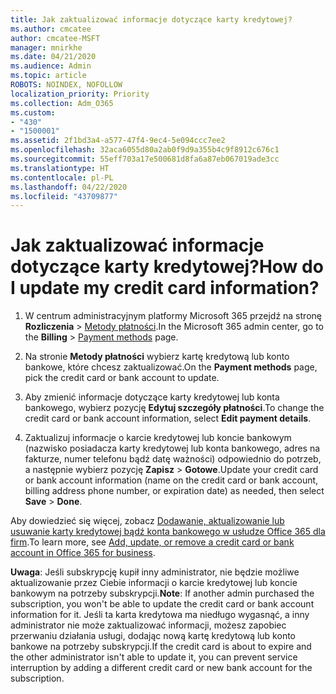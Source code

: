 ```yaml
---
title: Jak zaktualizować informacje dotyczące karty kredytowej?
ms.author: cmcatee
author: cmcatee-MSFT
manager: mnirkhe
ms.date: 04/21/2020
ms.audience: Admin
ms.topic: article
ROBOTS: NOINDEX, NOFOLLOW
localization_priority: Priority
ms.collection: Adm_O365
ms.custom:
- "430"
- "1500001"
ms.assetid: 2f1bd3a4-a577-47f4-9ec4-5e094ccc7ee2
ms.openlocfilehash: 32aca6055d80a2ab0f9d9a355b4c9f8912c676c1
ms.sourcegitcommit: 55eff703a17e500681d8fa6a87eb067019ade3cc
ms.translationtype: HT
ms.contentlocale: pl-PL
ms.lasthandoff: 04/22/2020
ms.locfileid: "43709877"
---
```

# <a name="how-do-i-update-my-credit-card-information"></a><span data-ttu-id="d637f-102">Jak zaktualizować informacje dotyczące karty kredytowej?</span><span class="sxs-lookup"><span data-stu-id="d637f-102">How do I update my credit card information?</span></span>

1. <span data-ttu-id="d637f-103">W centrum administracyjnym platformy Microsoft 365 przejdź na stronę **Rozliczenia** \> [Metody płatności](https://go.microsoft.com/fwlink/p/?linkid=842054).</span><span class="sxs-lookup"><span data-stu-id="d637f-103">In the Microsoft 365 admin center, go to the **Billing** \> [Payment methods](https://go.microsoft.com/fwlink/p/?linkid=842054) page.</span></span>

2. <span data-ttu-id="d637f-104">Na stronie **Metody płatności** wybierz kartę kredytową lub konto bankowe, które chcesz zaktualizować.</span><span class="sxs-lookup"><span data-stu-id="d637f-104">On the **Payment methods** page, pick the credit card or bank account to update.</span></span>

3. <span data-ttu-id="d637f-105">Aby zmienić informacje dotyczące karty kredytowej lub konta bankowego, wybierz pozycję **Edytuj szczegóły płatności**.</span><span class="sxs-lookup"><span data-stu-id="d637f-105">To change the credit card or bank account information, select **Edit payment details**.</span></span>

4. <span data-ttu-id="d637f-106">Zaktualizuj informacje o karcie kredytowej lub koncie bankowym (nazwisko posiadacza karty kredytowej lub konta bankowego, adres na fakturze, numer telefonu bądź datę ważności) odpowiednio do potrzeb, a następnie wybierz pozycję **Zapisz** > **Gotowe**.</span><span class="sxs-lookup"><span data-stu-id="d637f-106">Update your credit card or bank account information (name on the credit card or bank account, billing address phone number, or expiration date) as needed, then select **Save** > **Done**.</span></span>

<span data-ttu-id="d637f-107">Aby dowiedzieć się więcej, zobacz [Dodawanie, aktualizowanie lub usuwanie karty kredytowej bądź konta bankowego w usłudze Office 365 dla firm](https://docs.microsoft.com/office365/admin/subscriptions-and-billing/add-update-or-remove-credit-card-or-bank-account).</span><span class="sxs-lookup"><span data-stu-id="d637f-107">To learn more, see [Add, update, or remove a credit card or bank account in Office 365 for business](https://docs.microsoft.com/office365/admin/subscriptions-and-billing/add-update-or-remove-credit-card-or-bank-account).</span></span>

<span data-ttu-id="d637f-108">**Uwaga**: Jeśli subskrypcję kupił inny administrator, nie będzie możliwe aktualizowanie przez Ciebie informacji o karcie kredytowej lub koncie bankowym na potrzeby subskrypcji.</span><span class="sxs-lookup"><span data-stu-id="d637f-108">**Note**: If another admin purchased the subscription, you won't be able to update the credit card or bank account information for it.</span></span> <span data-ttu-id="d637f-109">Jeśli ta karta kredytowa ma niedługo wygasnąć, a inny administrator nie może zaktualizować informacji, możesz zapobiec przerwaniu działania usługi, dodając nową kartę kredytową lub konto bankowe na potrzeby subskrypcji.</span><span class="sxs-lookup"><span data-stu-id="d637f-109">If the credit card is about to expire and the other administrator isn't able to update it, you can prevent service interruption by adding a different credit card or new bank account for the subscription.</span></span>
